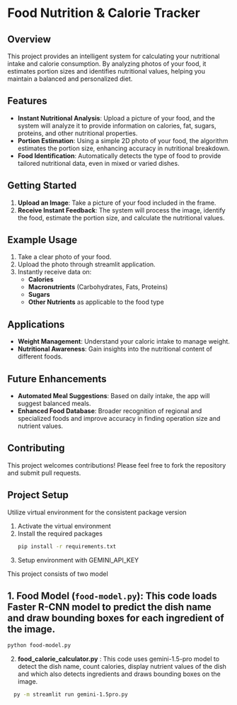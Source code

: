 # Food Nutrition & Calorie Tracker

## Overview

This project provides an intelligent system for calculating your nutritional intake and calorie consumption. By analyzing photos of your food, it estimates portion sizes and identifies nutritional values, helping you maintain a balanced and personalized diet.

## Features

- **Instant Nutritional Analysis**: Upload a picture of your food, and the system will analyze it to provide information on calories, fat, sugars, proteins, and other nutritional properties.
- **Portion Estimation**: Using a simple 2D photo of your food, the algorithm estimates the portion size, enhancing accuracy in nutritional breakdown.
- **Food Identification**: Automatically detects the type of food to provide tailored nutritional data, even in mixed or varied dishes.

## Getting Started

1. **Upload an Image**: Take a picture of your food included in the frame.
2. **Receive Instant Feedback**: The system will process the image, identify the food, estimate the portion size, and calculate the nutritional values.

## Example Usage


1. Take a clear photo of your food.
2. Upload the photo through streamlit application.
4. Instantly receive data on:
   - **Calories**
   - **Macronutrients** (Carbohydrates, Fats, Proteins)
   - **Sugars**
   - **Other Nutrients** as applicable to the food type

## Applications

- **Weight Management**: Understand your caloric intake to manage weight.
- **Nutritional Awareness**: Gain insights into the nutritional content of different foods.


## Future Enhancements

- **Automated Meal Suggestions**: Based on daily intake, the app will suggest balanced meals.
- **Enhanced Food Database**: Broader recognition of regional and specialized foods and improve accuracy in finding operation size and nutrient values.

## Contributing

This project welcomes contributions! Please feel free to fork the repository and submit pull requests.

 ## Project Setup
 Utilize virtual environment for the consistent package version

 1. Activate the virtual environment 
 2. Install the required packages
    ```bash
    pip install -r requirements.txt
    ```
 4. Setup environment with GEMINI_API_KEY
 
 This project consists of two model
 ## 1. Food Model (`food-model.py`): This code loads Faster R-CNN model to predict the dish name and draw bounding boxes for each ingredient of the image.
```bash
python food-model.py
```

 2. **food_calorie_calculator.py** : This code uses gemini-1.5-pro model to detect the dish name, count calories, display nutrient values of the dish
   and which also detects ingredients and draws bounding boxes on the image.
```bash
  py -m streamlit run gemini-1.5pro.py
```

